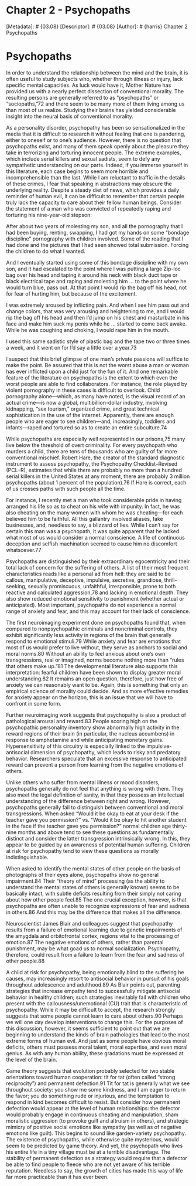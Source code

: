 # Chapter 2 - Psychopaths
[Metadata]: # {03.08}
[Descriptor]: # {03.08}
[Author]: # {harris}
Chapter 2
Psychopaths
# Psychopaths
In order to understand the relationship between the mind and the brain, it is
often useful to study subjects who, whether through illness or injury, lack
specific mental capacities. As luck would have it, Mother Nature has provided
us with a nearly perfect dissection of conventional morality. The resulting
persons are generally referred to as “psychopaths” or “sociopaths,”72 and there
seem to be many more of them living among us than most of us realize. Studying
their brains has yielded considerable insight into the neural basis of
conventional morality.

As a personality disorder, psychopathy has been so sensationalized in the media
that it is difficult to research it without feeling that one is pandering,
either to oneself or to one’s audience. However, there is no question that
psychopaths exist, and many of them speak openly about the pleasure they take
in terrorizing and torturing innocent people. The extreme examples, which
include serial killers and sexual sadists, seem to defy any sympathetic
understanding on our parts. Indeed, if you immerse yourself in this literature,
each case begins to seem more horrible and incomprehensible than the last.
While I am reluctant to traffic in the details of these crimes, I fear that
speaking in abstractions may obscure the underlying reality. Despite a steady
diet of news, which provides a daily reminder of human evil, it can be
difficult to remember that certain people truly lack the capacity to care about
their fellow human beings. Consider the statement of a man who was convicted of
repeatedly raping and torturing his nine-year-old stepson:



After about two years of molesting my son, and all the pornography that I had
been buying, renting, swapping, I had got my hands on some “bondage discipline”
pornography with children involved. Some of the reading that I had done and the
pictures that I had seen showed total submission. Forcing the children to do
what I wanted.



And I eventually started using some of this bondage discipline with my own son,
and it had escalated to the point where I was putting a large Zip-loc bag over
his head and taping it around his neck with black duct tape or black electrical
tape and raping and molesting him … to the point where he would turn blue, pass
out. At that point I would rip the bag off his head, not for fear of hurting
him, but because of the excitement.



I was extremely aroused by inflicting pain. And when I see him pass out and
change colors, that was very arousing and heightening to me, and I would rip
the bag off his head and then I’d jump on his chest and masturbate in his face
and make him suck my penis while he … started to come back awake. While he was
coughing and choking, I would rape him in the mouth.



I used this same sadistic style of plastic bag and the tape two or three times
a week, and it went on for I’d say a little over a year.73

I suspect that this brief glimpse of one man’s private passions will suffice to
make the point. Be assured that this is not the worst abuse a man or woman has
ever inflicted upon a child just for the fun of it. And one remarkable feature
of the literature on psychopaths is the extent to which even the worst people
are able to find collaborators. For instance, the role played by violent
pornography in these cases is difficult to overlook. Child pornography
alone—which, as many have noted, is the visual record of an actual crime—is now
a global, multibillion-dollar industry, involving kidnapping, “sex tourism,”
organized crime, and great technical sophistication in the use of the internet.
Apparently, there are enough people who are eager to see children—and,
increasingly, toddlers and infants—raped and tortured so as to create an entire
subculture.74





While psychopaths are especially well represented in our prisons,75 many live
below the threshold of overt criminality. For every psychopath who murders a
child, there are tens of thousands who are guilty of far more conventional
mischief. Robert Hare, the creator of the standard diagnostic instrument to
assess psychopathy, the Psychopathy Checklist–Revised (PCL–R), estimates that
while there are probably no more than a hundred serial killers in the United
States at any moment, there are probably 3 million psychopaths (about 1 percent
of the population).76 If Hare is correct, each of us crosses paths with such
people all the time.

For instance, I recently met a man who took considerable pride in having
arranged his life so as to cheat on his wife with impunity. In fact, he was
also cheating on the many women with whom he was cheating—for each believed him
to be faithful. All this gallantry involved aliases, fake businesses, and,
needless to say, a blizzard of lies. While I can’t say for certain this man was
a psychopath, it was quite apparent that he lacked what most of us would
consider a normal conscience. A life of continuous deception and selfish
machination seemed to cause him no discomfort whatsoever.77

Psychopaths are distinguished by their extraordinary egocentricity and their
total lack of concern for the suffering of others. A list of their most
frequent characteristics reads like a personal ad from hell: they are said to
be callous, manipulative, deceptive, impulsive, secretive, grandiose,
thrill-seeking, sexually promiscuous, unfaithful, irresponsible, prone to both
reactive and calculated aggression,78 and lacking in emotional depth. They also
show reduced emotional sensitivity to punishment (whether actual or
anticipated). Most important, psychopaths do not experience a normal range of
anxiety and fear, and this may account for their lack of conscience.

The first neuroimaging experiment done on psychopaths found that, when compared
to nonpsychopathic criminals and noncriminal controls, they exhibit
significantly less activity in regions of the brain that generally respond to
emotional stimuli.79 While anxiety and fear are emotions that most of us would
prefer to live without, they serve as anchors to social and moral norms.80
Without an ability to feel anxious about one’s own transgressions, real or
imagined, norms become nothing more than “rules that others make up.”81 The
developmental literature also supports this interpretation: fearful children
have been shown to display greater moral understanding.82 It remains an open
question, therefore, just how free of anxiety we can reasonably want to be.
Again, this is something that only an empirical science of morality could
decide. And as more effective remedies for anxiety appear on the horizon, this
is an issue that we will have to confront in some form.

Further neuroimaging work suggests that psychopathy is also a product of
pathological arousal and reward.83 People scoring high on the psychopathic
personality inventory show abnormally high activity in the reward regions of
their brain (in particular, the nucleus accumbens) in response to amphetamine
and while anticipating monetary gains. Hypersensitivity of this circuitry is
especially linked to the impulsive-antisocial dimension of psychopathy, which
leads to risky and predatory behavior. Researchers speculate that an excessive
response to anticipated reward can prevent a person from learning from the
negative emotions of others.

Unlike others who suffer from mental illness or mood disorders, psychopaths
generally do not feel that anything is wrong with them. They also meet the
legal definition of sanity, in that they possess an intellectual understanding
of the difference between right and wrong. However, psychopaths generally fail
to distinguish between conventional and moral transgressions. When asked “Would
it be okay to eat at your desk if the teacher gave you permission?” vs. “Would
it be okay to hit another student in the face if the teacher gave you
permission?” normal children age thirty-nine months and above tend to see these
questions as fundamentally distinct and consider the latter transgression
intrinsically wrong. In this, they appear to be guided by an awareness of
potential human suffering. Children at risk for psychopathy tend to view these
questions as morally indistinguishable.

When asked to identify the mental states of other people on the basis of
photographs of their eyes alone, psychopaths show no general impairment.84
Their “theory of mind” processing (as the ability to understand the mental
states of others is generally known) seems to be basically intact, with subtle
deficits resulting from their simply not caring about how other people feel.85
The one crucial exception, however, is that psychopaths are often unable to
recognize expressions of fear and sadness in others.86 And this may be the
difference that makes all the difference.

Neuroscientist James Blair and colleagues suggest that psychopathy results from
a failure of emotional learning due to genetic impairments of the amygdala and
orbitofrontal cortex, regions vital to the processing of emotion.87 The
negative emotions of others, rather than parental punishment, may be what goad
us to normal socialization. Psychopathy, therefore, could result from a failure
to learn from the fear and sadness of other people.88

A child at risk for psychopathy, being emotionally blind to the suffering he
causes, may increasingly resort to antisocial behavior in pursuit of his goals
throughout adolescence and adulthood.89 As Blair points out, parenting
strategies that increase empathy tend to successfully mitigate antisocial
behavior in healthy children; such strategies inevitably fail with children who
present with the callousness/unemotional (CU) trait that is characteristic of
psychopathy. While it may be difficult to accept, the research strongly
suggests that some people cannot learn to care about others.90 Perhaps we will
one day develop interventions to change this. For the purposes of this
discussion, however, it seems sufficient to point out that we are beginning to
understand the kinds of brain pathologies that lead to the most extreme forms
of human evil. And just as some people have obvious moral deficits, others must
possess moral talent, moral expertise, and even moral genius. As with any human
ability, these gradations must be expressed at the level of the brain.


Game theory suggests that evolution probably selected for two stable
orientations toward human cooperation: tit for tat (often called “strong
reciprocity”) and permanent defection.91 Tit for tat is generally what we see
throughout society: you show me some kindness, and I am eager to return the
favor; you do something rude or injurious, and the temptation to respond in
kind becomes difficult to resist. But consider how permanent defection would
appear at the level of human relationships: the defector would probably engage
in continuous cheating and manipulation, sham moralistic aggression (to provoke
guilt and altruism in others), and strategic mimicry of positive social
emotions like sympathy (as well as of negative emotions like guilt). This
begins to sound like garden-variety psychopathy. The existence of psychopaths,
while otherwise quite mysterious, would seem to be predicted by game theory.
And yet, the psychopath who lives his entire life in a tiny village must be at
a terrible disadvantage. The stability of permanent defection as a strategy
would require that a defector be able to find people to fleece who are not yet
aware of his terrible reputation. Needless to say, the growth of cities has
made this way of life far more practicable than it has ever been.

